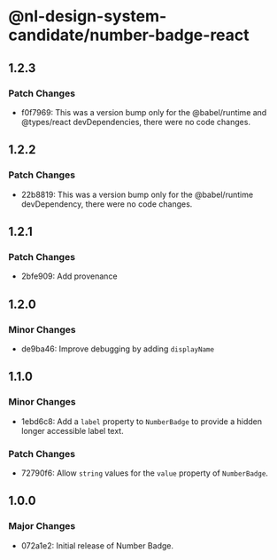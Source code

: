 # @nl-design-system-candidate/number-badge-react

## 1.2.3

### Patch Changes

- f0f7969: This was a version bump only for the @babel/runtime and @types/react devDependencies, there were no code changes.

## 1.2.2

### Patch Changes

- 22b8819: This was a version bump only for the @babel/runtime devDependency, there were no code changes.

## 1.2.1

### Patch Changes

- 2bfe909: Add provenance

## 1.2.0

### Minor Changes

- de9ba46: Improve debugging by adding `displayName`

## 1.1.0

### Minor Changes

- 1ebd6c8: Add a `label` property to `NumberBadge` to provide a hidden longer accessible label text.

### Patch Changes

- 72790f6: Allow `string` values for the `value` property of `NumberBadge`.

## 1.0.0

### Major Changes

- 072a1e2: Initial release of Number Badge.
